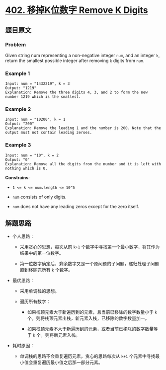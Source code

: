 # [**402. 移掉K位数字 Remove K Digits**](https://leetcode.com/problems/remove-k-digits)

## 题目原文

### Problem

Given string num representing a non-negative integer `num`, and an integer `k`, return the smallest possible integer after removing `k` digits from `num`.

### Example 1

```shell
Input: num = "1432219", k = 3
Output: "1219"
Explanation: Remove the three digits 4, 3, and 2 to form the new number 1219 which is the smallest.
```

### Example 2

```shell
Input: num = "10200", k = 1
Output: "200"
Explanation: Remove the leading 1 and the number is 200. Note that the output must not contain leading zeroes.
```

### Example 3

```shell
Input: num = "10", k = 2
Output: "0"
Explanation: Remove all the digits from the number and it is left with nothing which is 0.
```

**Constrains**:

- `1 <= k <= num.length <= 10^5`

- `num` consists of only digits.

- `num` does not have any leading zeros except for the zero itself.

## 解题思路

- 个人思路：

  - 采用贪心的思想，每次从前 `k+1` 个数字中寻找第一个最小数字，将其作为结果中的第一位数字。

  - 第一位数字确定后，剩余数字又是一个原问题的子问题，递归处理子问题直到移除完所有 `k` 个数字。

- 最优思路：

  - 采用单调栈的思想。

  - 遍历所有数字：

    - 如果栈顶元素大于新遍历到的元素，且当前已移除的数字数量小于 `k` 个，则将栈顶元素出栈，新元素入栈，已移除的数字数量加一。

    - 如果栈顶元素不大于新遍历到的元素，或者当前已移除的数字数量等于 `k` 个，则将新元素入栈。

- 耗时原因：

  - 单调栈的思路不会重复遍历元素，贪心的思路每次从 `k+1` 个元素中寻找最小值会重复遍历最小值之后那一部分元素。

